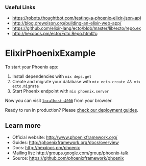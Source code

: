 ### Useful Links
- https://robots.thoughtbot.com/testing-a-phoenix-elixir-json-api
- http://blog.drewolson.org/building-an-elixir-web-app/
- https://github.com/elixir-lang/ecto/blob/master/lib/ecto/repo.ex
- http://hexdocs.pm/ecto/Ecto.Repo.html#c:


# ElixirPhoenixExample

To start your Phoenix app:

  1. Install dependencies with `mix deps.get`
  2. Create and migrate your database with `mix ecto.create && mix ecto.migrate`
  3. Start Phoenix endpoint with `mix phoenix.server`

Now you can visit [`localhost:4000`](http://localhost:4000) from your browser.

Ready to run in production? Please [check our deployment guides](http://www.phoenixframework.org/docs/deployment).

## Learn more

  * Official website: http://www.phoenixframework.org/
  * Guides: http://phoenixframework.org/docs/overview
  * Docs: http://hexdocs.pm/phoenix
  * Mailing list: http://groups.google.com/group/phoenix-talk
  * Source: https://github.com/phoenixframework/phoenix
